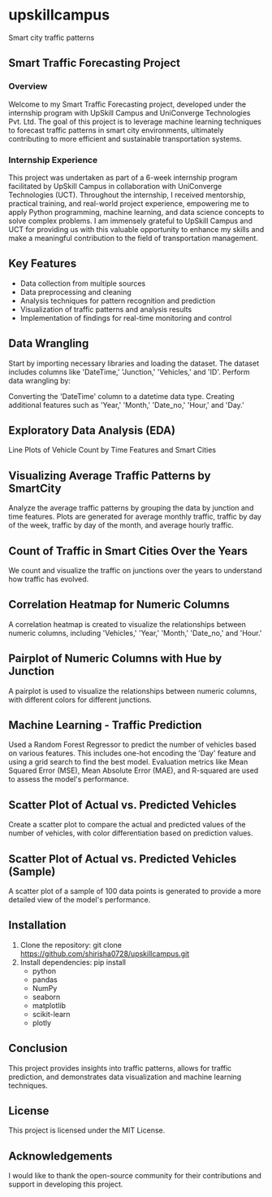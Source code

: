 # upskillcampus
Smart city traffic patterns


## Smart Traffic Forecasting Project

### Overview
Welcome to my Smart Traffic Forecasting project, developed under the internship program with UpSkill Campus and UniConverge Technologies Pvt. Ltd. The goal of this project is to leverage machine learning techniques to forecast traffic patterns in smart city environments, ultimately contributing to more efficient and sustainable transportation systems.

### Internship Experience
This project was undertaken as part of a 6-week internship program facilitated by UpSkill Campus in collaboration with UniConverge Technologies (UCT). Throughout the internship, I received mentorship, practical training, and real-world project experience, empowering me to apply Python programming, machine learning, and data science concepts to solve complex problems. I am immensely grateful to UpSkill Campus and UCT for providing us with this valuable opportunity to enhance my skills and make a meaningful contribution to the field of transportation management.
## Key Features
- Data collection from multiple sources
- Data preprocessing and cleaning
- Analysis techniques for pattern recognition and prediction
- Visualization of traffic patterns and analysis results
- Implementation of findings for real-time monitoring and control
## Data Wrangling
Start by importing necessary libraries and loading the dataset. The dataset includes columns like 'DateTime,' 'Junction,' 'Vehicles,' and 'ID'. Perform data wrangling by:

Converting the 'DateTime' column to a datetime data type.
Creating additional features such as 'Year,' 'Month,' 'Date_no,' 'Hour,' and 'Day.'
## Exploratory Data Analysis (EDA)
Line Plots of Vehicle Count by Time Features and Smart Cities


## Visualizing Average Traffic Patterns by SmartCity
 Analyze the average traffic patterns by grouping the data by junction and time features. Plots are generated for average monthly traffic, traffic by day of the week, traffic by day of the month, and average hourly traffic.

## Count of Traffic in Smart Cities Over the Years
We count and visualize the traffic on junctions over the years to understand how traffic has evolved.

## Correlation Heatmap for Numeric Columns
A correlation heatmap is created to visualize the relationships between numeric columns, including 'Vehicles,' 'Year,' 'Month,' 'Date_no,' and 'Hour.'

## Pairplot of Numeric Columns with Hue by Junction
A pairplot is used to visualize the relationships between numeric columns, with different colors for different junctions.   
## Machine Learning - Traffic Prediction
 Used a Random Forest Regressor to predict the number of vehicles based on various features. This includes one-hot encoding the 'Day' feature and using a grid search to find the best model. Evaluation metrics like Mean Squared Error (MSE), Mean Absolute Error (MAE), and R-squared are used to assess the model's performance.

## Scatter Plot of Actual vs. Predicted Vehicles
Create a scatter plot to compare the actual and predicted values of the number of vehicles, with color differentiation based on prediction values.

## Scatter Plot of Actual vs. Predicted Vehicles (Sample)
A scatter plot of a sample of 100 data points is generated to provide a more detailed view of the model's performance.


## Installation
1. Clone the repository: git clone https://github.com/shirisha0728/upskillcampus.git
2. Install dependencies: pip install
   - python
   - pandas
   - NumPy
   - seaborn
   - matplotlib
   - scikit-learn
   - plotly
## Conclusion
This project provides insights into traffic patterns, allows for traffic prediction, and demonstrates data visualization and machine learning techniques.


## License
This project is licensed under the MIT License.

## Acknowledgements
I would like to thank the open-source community for their contributions and support in developing this project.


